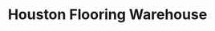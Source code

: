 ---
title: "Houston Flooring Warehouse"
url: /houston/houston-flooring-warehouse/
shop: Eisenwaren
---